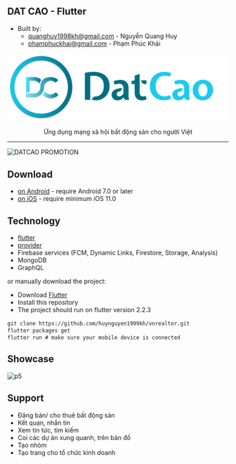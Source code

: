 ## DAT CAO - Flutter

* Built by: 
  * quanghuy1998kh@gmail.com - Nguyễn Quang Huy
  * phamphuckhai@gmail.com - Phạm Phúc Khải  

<p align="center"> <img src ="./assets/image/logo_full.png" /> </p>
<p align="center"> Ứng dụng mạng xã hội bất động sản cho người Việt </p>

---
![DATCAO PROMOTION](https://drive.google.com/uc?export=view&id=15apyx8kdT5de9sUxDrmbMU2fzNDXOK-3)

## Download

- [on Android](https://play.google.com/store/apps/details?id=com.datcao.mobile) - require Android 7.0 or later
- [on iOS](https://apps.apple.com/vn/app/datcao/id1554414069) - require minimum iOS 11.0

## Technology

- [flutter](https://flutter.dev/)
- [provider](https://pub.dev/packages/provider)
- Firebase services (FCM, Dynamic Links, Firestore, Storage, Analysis)
- MongoDB
- GraphQL

or manually download the project:

- Download [Flutter](https://flutter.dev/docs/get-started/install)
- Install this repository
- The project should run on flutter version 2.2.3
```
git clone https://github.com/huynguyen1999kh/vnrealtor.git 
flutter packages get
flutter run # make sure your mobile device is connected
```


## Showcase

![p5]

## Support 

 - Đăng bán/ cho thuê bất động sản
 - Kết quạn, nhắn tin
 - Xem tin tức, tìm kiếm
 - Coi các dự án xung quanh, trên bản đồ
 - Tạo nhóm
 - Tạo trang cho tổ chức kinh doanh


[p1]: https://drive.google.com/uc?export=view&id=1eZVvpkEP1GJMCm1tLLeakbz4NS7GA8jq
[p2]: https://drive.google.com/uc?export=view&id=1aUtDjkRjGD6EXDehhKn3ldJ95ZFe0JlO
[p3]: https://drive.google.com/uc?export=view&id=1SbRxjF8778F9MzpXr6R_ss_b26hZWj10
[p4]: https://drive.google.com/uc?export=view&id=1enE9Ccn9XQGofclTO7jteGfOaEmDvsDU
[p5]: https://drive.google.com/uc?export=view&id=124k4uQdLAmbGQcB8ENKd2R_ewZEa4n_s
